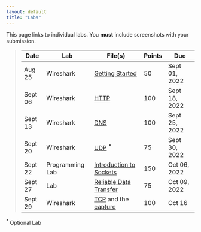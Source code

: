 ```yaml
---
layout: default
title: "Labs"
---
```


This page links to individual labs. You **must** include screenshots with your submission.

>  Date   | Lab | File(s) | Points | Due
> ------- | --- | ------- | ---- | ----
> Aug 25 | Wireshark | [Getting Started](files/Wireshark_Intro_v8.1.pdf) | 50 | Sept 01, 2022
> Sept 06 | Wireshark | [HTTP](files/Wireshark_HTTP_v8.1.pdf) | 100 | Sept 18, 2022
> Sept 13 | Wireshark | [DNS](files/Wireshark_DNS_v8.1.pdf) | 100 | Sept 25, 2022
> Sept 20 | Wireshark | [UDP](files/Wireshark_UDP_v8.1.pdf) <sup>*</sup> | 75 | Sept 30, 2022
> Sept 22 | Programming Lab | [Introduction to Sockets](sockets_intro.html) | 150 | Oct 06, 2022
> Sept 27 | Lab | [Reliable Data Transfer](rdt.html) | 75 | Oct 09, 2022
> Sept 29 | Wireshark | [TCP](files/Wireshark_TCP_v8.1.pdf) and the [capture](files/tcp.pcapng) | 100 | Oct 16

<!--
> Sept 25 | Programming Lab | [Introduction to Sockets](sockets_intro.html) | 100 | Oct 05
> Sept 28 | Lab | [Reliable Data Transfer](rdt.html) | 75 | Oct 07
> Sept 28 | Programming Lab | Three Letter Match [tlm](tlm.md) | 200 | Oct 14
> Sept 30 | Wireshark | [TCP](files/Wireshark_TCP_v8.1.pdf) and the [capture](files/tcp.pcapng) | 100 | Oct 16
> Oct 21 | Wireshark | [DHCP](files/Wireshark_DHCP_v8.1.pdf) | 75 | Nov 02
> Nov 24 | Programming Lab | [C Raw Sockets](c-raw-sockets.html) | 200 | Dec 11
-->

<!--
> Sept 24 | Lab | [Reliable Data Transfer](rdt.html) - [Solutions](rdt_solutions.html) | Oct 08
> Sept 29 | Wireshark | [TCP](files/Wireshark_TCP_v7.0.pdf) - [local capture](files\tcp.pcapng) | Oct 10
> Oct 01 | Programming Lab | [Introduction to Sockets](sockets_into.html) | Oct 13
> Oct 20 | Wireshark | [NAT](files/Wireshark_NAT_v7.0.pdf) | Oct 29
> Nov 17 | Programming Lab | [Ping Pong](pingpong.html) | Nov 30
-->

<sup>*</sup> Optional Lab
